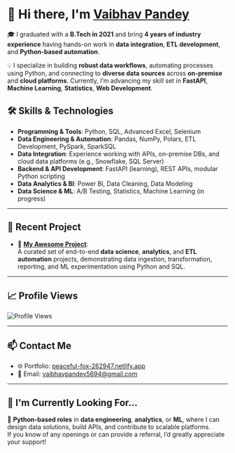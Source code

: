 # 👋 Hi there, I'm [Vaibhav Pandey](https://www.linkedin.com/in/vaibhav-pandey-298862167)

🎓 I graduated with a **B.Tech in 2021** and bring **4 years of industry experience** having hands-on work in **data integration**, **ETL development**, and **Python-based automation**.

💡 I specialize in building **robust data workflows**, automating processes using Python, and connecting to **diverse data sources** across **on-premise** and **cloud platforms**. Currently, I’m advancing my skill set in **FastAPI**, **Machine Learning**, **Statistics**, **Web Development**.

## 🛠️ Skills & Technologies

- **Programming & Tools**: Python, SQL, Advanced Excel, Selenium  
- **Data Engineering & Automation**: Pandas, NumPy, Polars, ETL Development, PySpark, SparkSQL  
- **Data Integration**: Experience working with APIs, on-premise DBs, and cloud data platforms (e.g., Snowflake, SQL Server)  
- **Backend & API Development**: FastAPI (learning), REST APIs, modular Python scripting  
- **Data Analytics & BI**: Power BI, Data Cleaning, Data Modeling  
- **Data Science & ML**: A/B Testing, Statistics, Machine Learning (in progress)  

---

## 🚀 Recent Project

- 🔗 [**My Awesome Project**](https://github.com/vaibhav5694):  
  A curated set of end-to-end **data science**, **analytics**, and **ETL automation** projects, demonstrating data ingestion, transformation, reporting, and ML experimentation using Python and SQL.

---

## 📈 Profile Views

![Profile Views](https://komarev.com/ghpvc/?username=vaibhav5694&label=PROFILE+VIEWS&style=flat&color=blue)

---

## 📫 Contact Me

- 🌐 Portfolio: [peaceful-fox-262947.netlify.app](https://peaceful-fox-262947.netlify.app/)
- 📧 Email: [vaibhavpandey5694@gmail.com](mailto:vaibhavpandey5694@gmail.com)

---

## 🙌 I'm Currently Looking For...

🎯 **Python-based roles** in **data engineering**, **analytics**, or **ML**, where I can design data solutions, build APIs, and contribute to scalable platforms.  
If you know of any openings or can provide a referral, I’d greatly appreciate your support!
